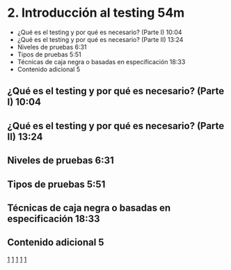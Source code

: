 # 2. Introducción al testing 54m

* ¿Qué es el testing y por qué es necesario? (Parte I) 10:04 
* ¿Qué es el testing y por qué es necesario? (Parte II) 13:24 
* Niveles de pruebas 6:31 
* Tipos de pruebas 5:51 
* Técnicas de caja negra o basadas en especificación 18:33 
* Contenido adicional 5

## ¿Qué es el testing y por qué es necesario? (Parte I) 10:04 
## ¿Qué es el testing y por qué es necesario? (Parte II) 13:24 
## Niveles de pruebas 6:31 
## Tipos de pruebas 5:51 
## Técnicas de caja negra o basadas en especificación 18:33 

## Contenido adicional 5

 [1](Que_es_el_testing_y_por_que_es_necesario_Parte_I.pdf)
 [1](Que_es_el_testing_y_por_que_es_necesario_Parte_II.pdf)
 [1](Niveles_de_pruebas.pdf)
 [1](Tipos_de_pruebas.pdf)
 [1](Tenicas_de_caja_negra_o_basadas_en_especificación.pdf)
